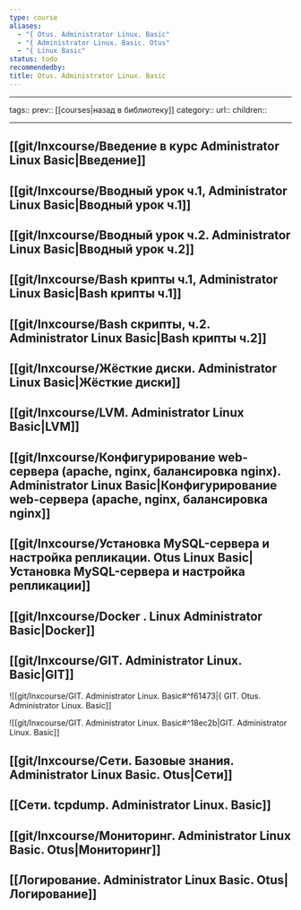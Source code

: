 ```yaml
---
type: course
aliases:
  - "{ Otus. Administrator Linux. Basic"
  - "{ Administrator Linux. Basic. Otus"
  - "{ Linux Basic"
status: todo
recommendedby: 
title: Otus. Administrator Linux. Basic
---
```

___ 
tags:: 
prev:: [[courses|назад в библиотеку]] 
category:: 
url:: 
children:: 
___ 

## [[git/lnxcourse/Введение в курс Administrator Linux Basic|Введение]]

## [[git/lnxcourse/Вводный урок ч.1, Administrator Linux Basic|Вводный урок ч.1]]
## [[git/lnxcourse/Вводный урок ч.2. Administrator Linux Basic|Вводный урок ч.2]]
## [[git/lnxcourse/Bash крипты ч.1, Administrator Linux Basic|Bash крипты ч.1]]
## [[git/lnxcourse/Bash скрипты, ч.2. Administrator Linux Basic|Bash крипты ч.2]]
## [[git/lnxcourse/Жёсткие диски. Administrator Linux Basic|Жёсткие диски]]
## [[git/lnxcourse/LVM. Administrator Linux Basic|LVM]]
## [[git/lnxcourse/Конфигурирование web-сервера (apache, nginx, балансировка nginx). Administrator Linux Basic|Конфигурирование web-сервера (apache, nginx, балансировка nginx]] 

## [[git/lnxcourse/Установка MySQL-сервера и настройка репликации. Otus Linux Basic|Установка MySQL-сервера и настройка репликации]]
  
  ## [[git/lnxcourse/Docker . Linux Administrator Basic|Docker]]

## [[git/lnxcourse/GIT. Administrator Linux. Basic|GIT]]
![[git/lnxcourse/GIT. Administrator Linux. Basic#^f61473|{ GIT. Otus. Administrator Linux. Basic]]

![[git/lnxcourse/GIT. Administrator Linux. Basic#^18ec2b|GIT. Administrator Linux. Basic]]

## [[git/lnxcourse/Сети. Базовые знания. Administrator Linux Basic. Otus|Сети]]

## [[Сети. tcpdump. Administrator Linux. Basic]]

## [[git/lnxcourse/Мониторинг. Administrator Linux Basic. Otus|Мониторинг]]
## [[Логирование. Administrator Linux Basic. Otus|Логирование]]
